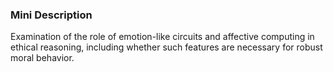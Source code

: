 ### Mini Description

Examination of the role of emotion-like circuits and affective computing in ethical reasoning, including whether such features are necessary for robust moral behavior.
